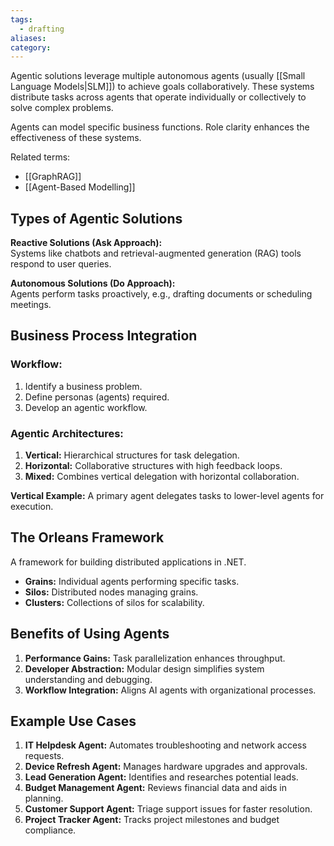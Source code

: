 ```yaml
---
tags:
  - drafting
aliases: 
category:
---
```

Agentic solutions leverage multiple autonomous agents (usually [[Small Language Models|SLM]]) to achieve goals collaboratively. These systems distribute tasks across agents that operate individually or collectively to solve complex problems.

Agents can model specific business functions. Role clarity enhances the effectiveness of these systems.

Related terms:
- [[GraphRAG]]
- [[Agent-Based Modelling]]
## **Types of Agentic Solutions**

**Reactive Solutions (Ask Approach):**  
    Systems like chatbots and retrieval-augmented generation (RAG) tools respond to user queries.
    
**Autonomous Solutions (Do Approach):**  
    Agents perform tasks proactively, e.g., drafting documents or scheduling meetings.
## **Business Process Integration**

### Workflow:
1. Identify a business problem.
2. Define personas (agents) required.
3. Develop an agentic workflow.

### Agentic Architectures:
1. **Vertical:** Hierarchical structures for task delegation.
2. **Horizontal:** Collaborative structures with high feedback loops.
3. **Mixed:** Combines vertical delegation with horizontal collaboration.

**Vertical Example:** A primary agent delegates tasks to lower-level agents for execution.

## **The Orleans Framework**

A framework for building distributed applications in .NET.
- **Grains:** Individual agents performing specific tasks.
- **Silos:** Distributed nodes managing grains.
- **Clusters:** Collections of silos for scalability.

## **Benefits of Using Agents**

1. **Performance Gains:** Task parallelization enhances throughput.
2. **Developer Abstraction:** Modular design simplifies system understanding and debugging.
3. **Workflow Integration:** Aligns AI agents with organizational processes.

## **Example Use Cases**

1. **IT Helpdesk Agent:** Automates troubleshooting and network access requests.
2. **Device Refresh Agent:** Manages hardware upgrades and approvals.
3. **Lead Generation Agent:** Identifies and researches potential leads.
4. **Budget Management Agent:** Reviews financial data and aids in planning.
5. **Customer Support Agent:** Triage support issues for faster resolution.
6. **Project Tracker Agent:** Tracks project milestones and budget compliance.



